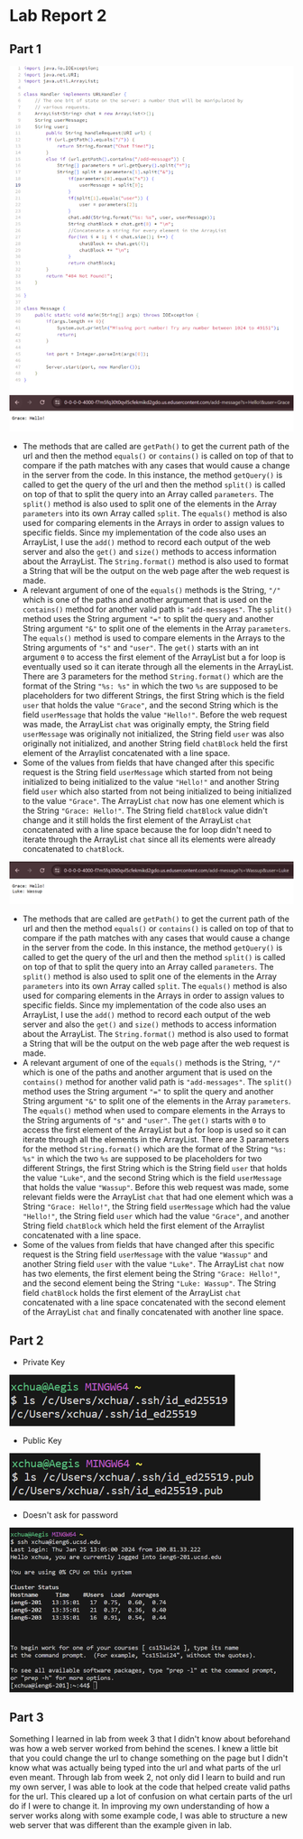 # Lab Report 2
## Part 1
![Image](MessageCode.png)
![Image](ChatExample1.png)

- The methods that are called are `getPath()` to get the current path of the url and then the method `equals()` or `contains()` is called on top of that to compare if the path matches with any cases that would cause a change in the server from the code. In this instance, the method `getQuery()` is called to get the query of the url and then the method `split()` is called on top of that to split the query into an Array called `parameters`. The `split()` method is also used to split one of the elements in the Array `parameters` into its own Array called `split`. The `equals()` method is also used for comparing elements in the Arrays in order to assign values to specific fields. Since my implementation of the code also uses an ArrayList, I use the `add()` method to record each output of the web server and also the `get()` and `size()` methods to access information about the ArrayList. The `String.format()` method is also used to format a String that will be the output on the web page after the web request is made.
- A relevant argument of one of the `equals()` methods is the String, `"/"` which is one of the paths and another argument that is used on the `contains()` method for another valid path is `"add-messages"`. The `split()` method uses the String argument `"="` to split the query and another String argument `"&"` to split one of the elements in the Array `parameters`. The `equals()` method is used to compare elements in the Arrays to the String arguments of `"s"` and `"user"`. The `get()` starts with an int argument `0` to access the first element of the ArrayList but a for loop is eventually used so it can iterate through all the elements in the ArrayList. There are 3 parameters for the method `String.format()` which are the format of the String `"%s: %s"` in which the two `%s` are supposed to be placeholders for two different Strings, the first String which is the field `user` that holds the value `"Grace"`, and the second String which is the field `userMessage` that holds the value `"Hello!"`. Before the web request was made, the ArrayList `chat` was originally empty, the String field `userMessage` was originally not initialized, the String field `user` was also originally not initialized, and another String field `chatBlock` held the first element of the Arraylist concatenated with a line space.
- Some of the values from fields that have changed after this specific request is the String field `userMessage` which started from not being initialized to being initialized to the value `"Hello!"` and another String field `user` which also started from not being initialized to being initialized to the value `"Grace"`. The ArrayList `chat` now has one element which is the String `"Grace: Hello!"`. The String field `chatBlock` value didn't change and it still holds the first element of the ArrayList `chat` concatenated with a line space because the for loop didn't need to iterate through the ArrayList `chat` since all its elements were already concatenated to `chatBlock`.

![Image](ChatExample2.png)

- The methods that are called are `getPath()` to get the current path of the url and then the method `equals()` or `contains()` is called on top of that to compare if the path matches with any cases that would cause a change in the server from the code. In this instance, the method `getQuery()` is called to get the query of the url and then the method `split()` is called on top of that to split the query into an Array called `parameters`. The `split()` method is also used to split one of the elements in the Array `parameters` into its own Array called `split`. The `equals()` method is also used for comparing elements in the Arrays in order to assign values to specific fields. Since my implementation of the code also uses an ArrayList, I use the `add()` method to record each output of the web server and also the `get()` and `size()` methods to access information about the ArrayList. The `String.format()` method is also used to format a String that will be the output on the web page after the web request is made.
- A relevant argument of one of the `equals()` methods is the String, `"/"` which is one of the paths and another argument that is used on the `contains()` method for another valid path is `"add-messages"`. The `split()` method uses the String argument `"="` to split the query and another String argument `"&"` to split one of the elements in the Array `parameters`. The `equals()` method when used to compare elements in the Arrays to the String arguments of `"s"` and `"user"`. The `get()` starts with `0` to access the first element of the ArrayList but a for loop is used so it can iterate through all the elements in the ArrayList. There are 3 parameters for the method `String.format()` which are the format of the String `"%s: %s"` in which the two `%s` are supposed to be placeholders for two different Strings, the first String which is the String field `user` that holds the value `"Luke"`, and the second String which is the field `userMessage` that holds the value `"Wassup"`. Before this web request was made, some relevant fields were the ArrayList `chat` that had one element which was a String `"Grace: Hello!"`, the String field `userMessage` which had the value `"Hello!"`, the String field `user` which had the value `"Grace"`, and another String field `chatBlock` which held the first element of the Arraylist concatenated with a line space.
- Some of the values from fields that have changed after this specific request is the String field `userMessage` with the value `"Wassup"` and another String field `user` with the value `"Luke"`. The ArrayList `chat` now has two elements, the first element being the String `"Grace: Hello!"`, and the second element being the String `"Luke: Wassup"`. The String field `chatBlock` holds the first element of the ArrayList `chat` concatenated with a line space concatenated with the second element of the ArrayList `chat` and finally concatenated with another line space.



## Part 2

- Private Key
  
![Image](PrivateKeyPath.png)

- Public Key

![Image](PublicKeyPath.png)

- Doesn't ask for password

![Image](NoPassword.png)


## Part 3

Something I learned in lab from week 3 that I didn't know about beforehand was how a web server worked from behind the scenes. I knew a little bit that you could change the url to change something on the page but I didn't know what was actually being typed into the url and what parts of the url even meant. Through lab from week 2, not only did I learn to build and run my own server, I was able to look at the code that helped create valid paths for the url. This cleared up a lot of confusion on what certain parts of the url do if I were to change it. In improving my own understanding of how a server works along with some example code, I was able to structure a new web server that was different than the example given in lab.


